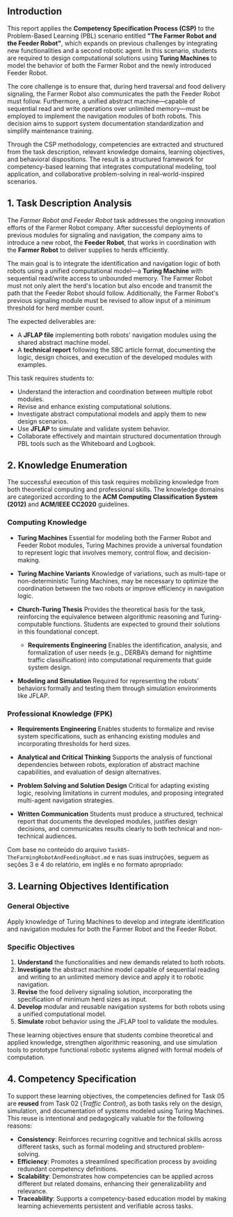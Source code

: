 
## Introduction

This report applies the **Competency Specification Process (CSP)** to the Problem-Based Learning (PBL) scenario entitled **"The Farmer Robot and the Feeder Robot"**, which expands on previous challenges by integrating new functionalities and a second robotic agent. In this scenario, students are required to design computational solutions using **Turing Machines** to model the behavior of both the Farmer Robot and the newly introduced Feeder Robot.

The core challenge is to ensure that, during herd traversal and food delivery signaling, the Farmer Robot also communicates the path the Feeder Robot must follow. Furthermore, a unified abstract machine—capable of sequential read and write operations over unlimited memory—must be employed to implement the navigation modules of both robots. This decision aims to support system documentation standardization and simplify maintenance training.

Through the CSP methodology, competencies are extracted and structured from the task description, relevant knowledge domains, learning objectives, and behavioral dispositions. The result is a structured framework for competency-based learning that integrates computational modeling, tool application, and collaborative problem-solving in real-world-inspired scenarios.



## 1. Task Description Analysis

The *Farmer Robot and Feeder Robot* task addresses the ongoing innovation efforts of the Farmer Robot company. After successful deployments of previous modules for signaling and navigation, the company aims to introduce a new robot, the **Feeder Robot**, that works in coordination with the **Farmer Robot** to deliver supplies to herds efficiently.

The main goal is to integrate the identification and navigation logic of both robots using a unified computational model—a **Turing Machine** with sequential read/write access to unbounded memory. The Farmer Robot must not only alert the herd's location but also encode and transmit the path that the Feeder Robot should follow. Additionally, the Farmer Robot's previous signaling module must be revised to allow input of a minimum threshold for herd member count.

The expected deliverables are:

* A **JFLAP file** implementing both robots' navigation modules using the shared abstract machine model.
* A **technical report** following the SBC article format, documenting the logic, design choices, and execution of the developed modules with examples.

This task requires students to:

* Understand the interaction and coordination between multiple robot modules.
* Revise and enhance existing computational solutions.
* Investigate abstract computational models and apply them to new design scenarios.
* Use **JFLAP** to simulate and validate system behavior.
* Collaborate effectively and maintain structured documentation through PBL tools such as the Whiteboard and Logbook.



## 2. Knowledge Enumeration

The successful execution of this task requires mobilizing knowledge from both theoretical computing and professional skills. The knowledge domains are categorized according to the **ACM Computing Classification System (2012)** and **ACM/IEEE CC2020** guidelines.

### Computing Knowledge

* **Turing Machines**
  Essential for modeling both the Farmer Robot and Feeder Robot modules, Turing Machines provide a universal foundation to represent logic that involves memory, control flow, and decision-making.

* **Turing Machine Variants**
  Knowledge of variations, such as multi-tape or non-deterministic Turing Machines, may be necessary to optimize the coordination between the two robots or improve efficiency in navigation logic.

* **Church-Turing Thesis**
  Provides the theoretical basis for the task, reinforcing the equivalence between algorithmic reasoning and Turing-computable functions. Students are expected to ground their solutions in this foundational concept.

  * **Requirements Engineering**
  Enables the identification, analysis, and formalization of user needs (e.g., DERBA’s demand for nighttime traffic classification) into computational requirements that guide system design.

* **Modeling and Simulation**
  Required for representing the robots’ behaviors formally and testing them through simulation environments like JFLAP.


### Professional Knowledge (FPK)

* **Requirements Engineering**
  Enables students to formalize and revise system specifications, such as enhancing existing modules and incorporating thresholds for herd sizes.

* **Analytical and Critical Thinking**
  Supports the analysis of functional dependencies between robots, exploration of abstract machine capabilities, and evaluation of design alternatives.

* **Problem Solving and Solution Design**
  Critical for adapting existing logic, resolving limitations in current modules, and proposing integrated multi-agent navigation strategies.

* **Written Communication**
  Students must produce a structured, technical report that documents the developed modules, justifies design decisions, and communicates results clearly to both technical and non-technical audiences.


Com base no conteúdo do arquivo `Task05-TheFarmingRobotAndFeedingRobot.md` e nas suas instruções, seguem as seções 3 e 4 do relatório, em inglês e no formato apropriado:


## 3. Learning Objectives Identification

### General Objective

Apply knowledge of Turing Machines to develop and integrate identification and navigation modules for both the Farmer Robot and the Feeder Robot.

### Specific Objectives

1. **Understand** the functionalities and new demands related to both robots.
2. **Investigate** the abstract machine model capable of sequential reading and writing to an unlimited memory device and apply it to robotic navigation.
3. **Revise** the food delivery signaling solution, incorporating the specification of minimum herd sizes as input.
4. **Develop** modular and reusable navigation systems for both robots using a unified computational model.
5. **Simulate** robot behavior using the JFLAP tool to validate the modules.

These learning objectives ensure that students combine theoretical and applied knowledge, strengthen algorithmic reasoning, and use simulation tools to prototype functional robotic systems aligned with formal models of computation.


## 4. Competency Specification

To support these learning objectives, the competencies defined for Task 05 are **reused** from Task 02 (*Traffic Control*), as both tasks rely on the design, simulation, and documentation of systems modeled using Turing Machines. This reuse is intentional and pedagogically valuable for the following reasons:

* **Consistency**: Reinforces recurring cognitive and technical skills across different tasks, such as formal modeling and structured problem-solving.
* **Efficiency**: Promotes a streamlined specification process by avoiding redundant competency definitions.
* **Scalability**: Demonstrates how competencies can be applied across different but related domains, enhancing their generalizability and relevance.
* **Traceability**: Supports a competency-based education model by making learning achievements persistent and verifiable across tasks.

